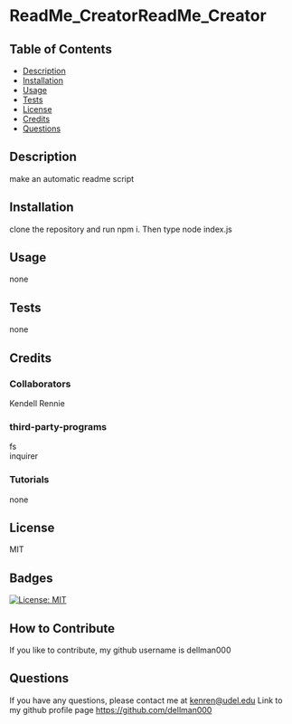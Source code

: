 # ReadMe_CreatorReadMe_Creator 

## Table of Contents 
- [Description](#description)
- [Installation](#installation)
- [Usage](#usage)
- [Tests](#tests)
- [License](#license)
- [Credits](#credits)
- [Questions](#questions)


## Description
make an automatic readme script
## Installation
clone the repository and run npm i. Then type node index.js
## Usage
none
## Tests
none
## Credits
### Collaborators
Kendell Rennie  
  
### third-party-programs
fs  
inquirer  

### Tutorials
none  

## License
MIT
## Badges
[![License: MIT](https://img.shields.io/badge/License-MIT-blue.svg)](https://opensource.org/licenses/MIT)
## How to Contribute
If you like to contribute, my github username is dellman000

## Questions
If you have any questions, please contact me at kenren@udel.edu
Link to my github profile page https://github.com/dellman000
 
    